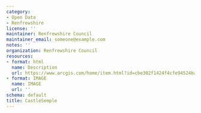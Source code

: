 ```yaml
---
category:
- Open Data
- Renfrewshire
license: ''
maintainer: Renfrewshire Council
maintainer_email: someone@example.com
notes: ''
organization: Renfrewshire Council
resources:
- format: html
  name: Description
  url: https://www.arcgis.com/home/item.html?id=cbe302f1424f4cfe94524ba37dacf0c2
- format: IMAGE
  name: IMAGE
  url: ''
schema: default
title: CastleSemple
---
```

